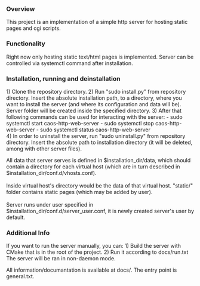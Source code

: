 <h3>Overview</h3>
This project is an implementation of a simple http server for hosting static pages and cgi scripts.

<h3>Functionality</h3>
Right now only hosting static text/html pages is implemented. Server can be controlled via systemctl command
after installation.

<h3>Installation, running and deinstallation</h3>
1) Clone the repository directory. 
2) Run "sudo install.py" from repository directory. Insert the absolute installation path, to a directory,
where you want to install the server (and where its configuration and data will be). Server folder will be created
inside the specified directory.
3) After that following commands can be used for interacting with the server:
    - sudo systemctl start caos-http-web-server
    - sudo systemctl stop caos-http-web-server
    - sudo systemctl status caos-http-web-server<br>
4) In order to uninstall the server, run "sudo uninstall.py" from repository directory.
Insert the absolute path to installation directory (it will be deleted, among with other server files).
    
All data that server serves is defined in $installation_dir/data, which should contain a directory
for each virtual host (which are in turn described in $installation_dir/conf.d/vhosts.conf).<br><br>
Inside virtual host's directory would be the data of that virtual host. "static/" folder contains static
pages (which may be added by user).<br><br>
Server runs under user specified in $installation_dir/conf.d/server_user.conf, it is newly created server's user
by default.

<h3>Additional Info</h3>
If you want to run the server manually, you can:
1) Build the server with CMake that is in the root of the project.
2) Run it according to docs/run.txt
The server will be ran in non-daemon mode.

All information/documantation is available at docs/. The entry point is general.txt.

